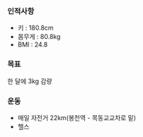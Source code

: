### 인적사항
- 키 : 180.8cm
- 몸무게 : 80.8kg
- BMI : 24.8

### 목표
한 달에 3kg 감량

### 운동
- 매일 자전거 22km(봉천역 - 목동교교차로 밑)
- 헬스
